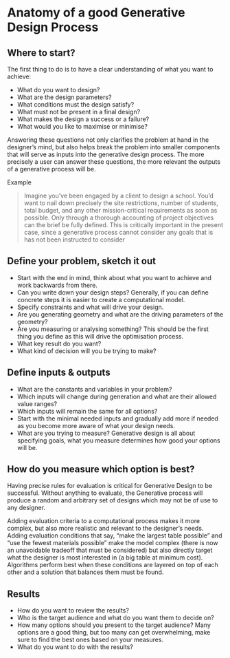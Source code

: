 # Anatomy of a good Generative Design Process

## Where to start?
The first thing to do is to have a clear understanding of what you want to achieve:
*	What do you want to design?
*	What are the design parameters?
*	What conditions must the design satisfy?
*	What must not be present in a final design?
*	What makes the design a success or a failure?
*	What would you like to maximise or minimise?

Answering these questions not only clarifies the problem at hand in the designer’s mind, but also helps break the problem into smaller components that will serve as inputs into the generative design process. The more precisely a user can answer these questions, the more relevant the outputs of a generative process will be.

Example
> Imagine you’ve been engaged by a client to design a school. You’d want to nail down precisely the site restrictions, number of students, total budget, and any other mission-critical requirements as soon as possible. Only through a thorough accounting of project objectives can the brief be fully defined. This is critically important in the present case, since a generative process cannot consider any goals that is has not been instructed to consider

## Define your problem, sketch it out
* Start with the end in mind, think about what you want to achieve and work backwards from there. 
* Can you write down your design steps? Generally, if you can define concrete steps it is easier to create a computational model. 
* Specify constraints and what will drive your design. 
* Are you generating geometry and what are the driving parameters of the geometry?  
* Are you measuring or analysing something? This should be the first thing you define as this will drive the optimisation process. 
* What key result do you want?  
* What kind of decision will you be trying to make? 

## Define inputs & outputs
* What are the constants and variables in your problem?  
* Which inputs will change during generation and what are their allowed value ranges? 
* Which inputs will remain the same for all options? 
* Start with the minimal needed inputs and gradually add more if needed as you become more aware of what your design needs. 
* What are you trying to measure? Generative design is all about specifying goals, what you measure determines how good your options will be.

## How do you measure which option is best?
Having precise rules for evaluation is critical for Generative Design to be successful. Without anything to evaluate, the Generative process will produce a random and arbitrary set of designs which may not be of use to any designer. 

Adding evaluation criteria to a computational process makes it more complex, but also more realistic and relevant to the designer’s needs. Adding evaluation conditions that say, “make the largest table possible” and “use the fewest materials possible” make the model complex (there is now an unavoidable tradeoff that must be considered) but also directly target what the designer is most interested in (a big table at minimum cost). Algorithms perform best when these conditions are layered on top of each other and a solution that balances them must be found.

## Results
* How do you want to review the results?  
* Who is the target audience and what do you want them to decide on? 
* How many options should you present to the target audience? Many options are a good thing, but too many can get overwhelming, make sure to find the best ones based on your measures. 
* What do you want to do with the results?
